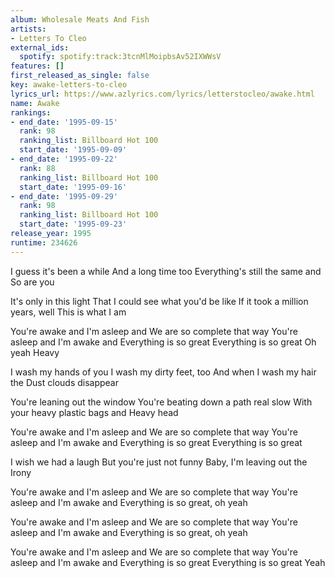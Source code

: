 ```yaml
---
album: Wholesale Meats And Fish
artists:
- Letters To Cleo
external_ids:
  spotify: spotify:track:3tcnMlMoipbsAv52IXWWsV
features: []
first_released_as_single: false
key: awake-letters-to-cleo
lyrics_url: https://www.azlyrics.com/lyrics/letterstocleo/awake.html
name: Awake
rankings:
- end_date: '1995-09-15'
  rank: 98
  ranking_list: Billboard Hot 100
  start_date: '1995-09-09'
- end_date: '1995-09-22'
  rank: 88
  ranking_list: Billboard Hot 100
  start_date: '1995-09-16'
- end_date: '1995-09-29'
  rank: 98
  ranking_list: Billboard Hot 100
  start_date: '1995-09-23'
release_year: 1995
runtime: 234626
---
```

I guess it's been a while 
And a long time too
Everything's still the same and 
So are you 

It's only in this light
That I could see what you'd be like 
If it took a million years, well
This is what I am

You're awake and I'm asleep and 
We are so complete that way 
You're asleep and I'm awake and 
Everything is so great 
Everything is so great
Oh yeah
Heavy

I wash my hands of you
I wash my dirty feet, too 
And when I wash my hair the
Dust clouds disappear

You're leaning out the window
You're beating down a path real slow 
With your heavy plastic bags and 
Heavy head

You're awake and I'm asleep and 
We are so complete that way 
You're asleep and I'm awake and 
Everything is so great 
Everything is so great

I wish we had a laugh 
But you're just not funny 
Baby, I'm leaving out the 
Irony

You're awake and I'm asleep and 
We are so complete that way 
You're asleep and I'm awake and 
Everything is so great, oh yeah

You're awake and I'm asleep and 
We are so complete that way 
You're asleep and I'm awake and 
Everything is so great, oh yeah

You're awake and I'm asleep and 
We are so complete that way 
You're asleep and I'm awake and 
Everything is so great 
Everything is so great 
Yeah
